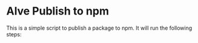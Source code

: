 # Alve Publish to npm

This is a simple script to publish a package to npm. It will run the following
steps:
